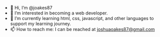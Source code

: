 - 👋 Hi, I’m @joakes87
- 👀 I’m interested in becoming a web developer.
- 🌱 I’m currently learning html, css, javascript, and other languages to support my learning journey.
- 📫 How to reach me: I can be reached at joshuaoakes87@gmail.com

<!---
joakes87/joakes87 is a ✨ special ✨ repository because its `README.md` (this file) appears on your GitHub profile.
You can click the Preview link to take a look at your changes.
--->
